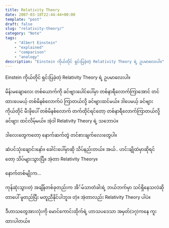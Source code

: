 ```yaml
---
title: Relativity Theory
date: 2007-03-18T22:44:44+00:00
template: "post"  
draft: false  
slug: "relativity-theory/"  
category: "Note"
tags:
    - "Albert Einstein"
    - "explained"
    - "comparison"
    - "analogy"
description: "Einstein ကိုယ်တိုင် ရှင်းပြခဲ့တဲ့ Relativity Theory ရဲ့ ဥပမာလေးပါ။"
---
```

Einstein ကိုယ်တိုင် ရှင်းပြခဲ့တဲ့ Relativity Theory ရဲ့ ဥပမာလေးပါ။

မိန်းမချောလေး တစ်ယောက်ကို ခင်ဗျားပေါင်ပေါ်မှာ တစ်နာရီလောက်ကြာအောင် တင်ထားပေမယ့် တစ်မိနစ်လောက်ပဲ ကြာတယ်လို့ ခင်ဗျားထင်မယ်။ ဒါပေမယ့် ခင်ဗျားကိုယ်တိုင် မီးဖိုပေါ် တစ်မိနစ်လောက် တက်ထိုင်ရင်တော့ တစ်နာရီလောက်ကြာတယ်လို့ ခင်ဗျား ထင်လိမ့်မယ်။ အဲ့ဒါ Relativity Theory ရဲ့ သဘောပဲ။

ဒါလေးတွေကတော့ နောက်ဆက်တွဲ တင်စားချက်လေးတွေပါ။

ဆံပင်သုံးချောင်းနော်။ ခေါင်းပေါ်မှာဆို သိပ်နည်းတယ်။ အယ်.. ဟင်းချိုထဲမှာဆိုရင်တော့ သိပ်များသွားပြီ။ အဲ့တာ Relativity Theory။

နောက်တစ်မျိုးက…

ကုန်ဆုံးသွားတဲ့ အချိန်တစ်ခုတည်းက အိ်မ်သာတံခါးရဲ့ ဘယ်ဘက်မှာ သင်ရှိနေသလဲဆိုတာပေါ် မူတည်ပြီး မတူညီနိုင်ပါဘူး။ တဲ့။ အဲ့တာလည်း Relativity Theory ပါပဲ။

ဒီဟာသတွေအားလုံးကို မောင်ကောင်းထိုက်ရဲ့ ဟာသပဒေသာ အမှတ်(၁၇)ကနေ ကူးထားပါတယ်။